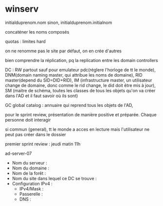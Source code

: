 # winserv


initialduprenom.nom
sinon, 
initialduprenom.initialnom

concaténer les noms composés

quotas : limites hard

on ne renomme pas le site par défaut, on en crée d'autres

bien comprendre la réplication, pq la replication entre les domain controllers

DC : RW partout sauf pour emulateur pdc(réglere l'horloge de tt le monde), DNM(domain naming master, qui attribue les noms de domaine), RID master(depend du SID=DID+RID), IM (infrastructure master, un utilisateur change de domaine, donc comme le rid change, le did doit être mis à jour), SM (maitre de schéma, toutes les classes de tous les objets qu'on va créer dans l'AD et il faut savoir où ils sont)

GC global catalog : annuaire qui reprend tous les objets de l'AD, 



pour le sprint review, présentation de manière positive et préparée. Chaque personne doit interagir

si commun (general), tt le monde a acces en lecture mais l'utilisateur ne peut pas créer dans le dossier

premier sprint review : jeudi matin 11h

ad-server-07


* Nom du serveur :
* Nom du domaine :
* Nom de la forêt :
* Nom du site dans lequel ce DC se trouve :
* Configuration IPv4 :
  * IPv4/Mask :
  * Passerelle :
  * DNS :
